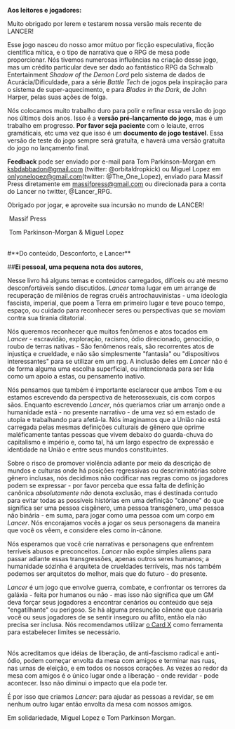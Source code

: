 **Aos leitores e jogadores:**

Muito obrigado por lerem e testarem nossa versão mais recente de LANCER!

Esse jogo nasceu do nosso amor mútuo por ficção especulativa, ficção científica mítica, e o tipo de narrativa que o RPG de mesa pode proporcionar. Nós tivemos numerosas influências na criação desse jogo, mas um crédito particular deve ser dado ao fantástico RPG da Schwalb Entertainment _Shadow of the Demon Lord_ pelo sistema de dados de Acurácia/Dificuldade, para a série _Battle Tech_ de jogos pela inspiração para o sistema de super-aquecimento, e para _Blades in the Dark_, de John Harper, pelas suas ações de folga.

Nós colocamos muito trabalho duro para polir e refinar essa versão do jogo nos últimos dois anos. Isso é a **versão pré-lançamento do jogo**, mas é um trabalho em progresso. **Por favor seja paciente** com o leiaute, erros gramáticais, etc uma vez que isso é um **documento de jogo testável**. Essa versão de teste do jogo sempre será gratuíta, e haverá uma versão gratuíta do jogo no lançamento final.

**Feedback** pode ser enviado por e-mail para Tom Parkinson-Morgan em [ksbdabbadon@gmail.com](mailto:ksbdabbadon@gmail.com) (twitter: @orbitaldropkick) ou Miguel Lopez em [onlyonelopez@gmail.com](mailto:onlyonelopez@gmail.com)(twitter: @The_One_Lopez), enviado para Massif Press diretamente em [massifpress@gmail.com](mailto:massifpress@gmail.com) ou direcionada para a conta do Lancer no twitter, @Lancer_RPG.

Obrigado por jogar, e aproveite sua incursão no mundo de LANCER!

​            Massif Press

​            Tom Parkinson-Morgan & Miguel Lopez
<div style="page-break-after: always; visibility: hidden"> 
\pagebreak 
</div>
#**Do conteúdo, Desconforto, e Lancer**

##**Ei pessoal, uma pequena nota dos autores,**

Nesse livro há alguns temas e conteúdos carregados, difíceis ou até mesmo desconfortáveis sendo discutidos. _Lancer_ toma lugar em um arrange de recuperação de milênios de regras cruéis antrochauvinistas - uma ideologia fascista, imperial, que poem a Terra em primeiro lugar e teve pouco tempo, espaço, ou cuidado para reconhecer seres ou perspectivas que se moviam contra sua tirania ditatorial.

Nós queremos reconhecer que muitos fenômenos e atos tocados em _Lancer_ - escravidão, exploração, racismo, ódio direcionado, genocídio, o roubo de terras nativas - São fenômenos reais, são recorrentes atos de injustiça e crueldade, e não são simplesmente "fantasia" ou "dispositivos interessantes" para se utilizar em um rpg. A inclusão deles em _Lancer_ não é de forma alguma uma escolha superficial, ou intencionada para ser lida como um apoio a estas, ou pensamento inativo.

Nós pensamos que também é importante esclarecer que ambos Tom e eu estamos escrevendo da perspectiva de heterossexuais, cis com corpos sãos. Enquanto escrevendo _Lancer_, nós queriamos criar um arranjo onde a humanidade está - no presente narrativo - de uma vez só em estado de utopia e trabalhando para afetá-la. Nós imaginamos que a União não está carregada pelas mesmas definições culturais de gênero que oprime maléficamente tantas pessoas que vivem debaixo do guarda-chuva do capitalismo e império e, como tal, há um largo espectro de expressão e identidade na União e entre seus mundos constituintes.

Sobre o risco de promover violência adiante por meio da descrição de mundos e culturas onde há posições regressivas ou descriminatórias sobre gênero inclusas, nós decidimos não codificar nas regras como os jogadores podem se expressar - por favor perceba que essa falta de definição canônica _absolutamente não_ denota exclusão, mas é destinada contudo para evitar  todas as possíveis histórias em uma definição "cânone" do que significa ser uma pessoa cisgênero, uma pessoa transgênero, uma pessoa não binária - em suma, para jogar como uma pessoa com um corpo em _Lancer_. Nós encorajamos vocês a jogar os seus personagens da maneira que você os vêem, e considere eles como in-cânone.

Nós esperamos que você crie narrativas e personagens que enfrentem terríveis abusos e preconceitos. _Lancer_ não expõe simples aliens para passar adiante essas transgressões, apenas outros seres humanos; a humanidade sózinha é arquiteta de crueldades terríveis, mas nós também podemos ser arquitetos do melhor, mais que do futuro - do presente.

_Lancer_ é um jogo que envolve guerra, combate, e confrontar os terrores da galáxia - feita por humanos ou não - mas isso não significa que um GM deva forçar seus jogadores a encontrar cenários ou conteúdo que seja "engatilhante" ou perigoso. Se há alguma presunção cânone que causaria você ou seus jogadores de se sentir inseguro ou aflito, então ela não precisa ser inclusa. Nós recomendamos utilizar [o Card X](https://www.gauntlet-rpg.com/tools-of-the-table.html) como ferramenta para estabelecer limites se necessário.
<div style="page-break-after: always; visibility: hidden"> 
\pagebreak 
</div>
Nós acreditamos que idéias de liberação, de anti-fascismo radical e anti-ódio, podem começar envolta da mesa com amigos e terminar nas ruas, nas urnas de eleição, e em todos os nossos corações. As vezes ao redor da mesa com amigos é o único lugar onde a liberação - onde revidar - pode acontecer. Isso não diminui o impacto que ela pode ter.

É por isso que criamos _Lancer_: para ajudar as pessoas a revidar, se em nenhum outro lugar então envolta da mesa com nossos amigos.

Em solidariedade,
Miguel Lopez e Tom Parkinson Morgan.
<div style="page-break-after: always; visibility: hidden"> 
\pagebreak 
</div>



